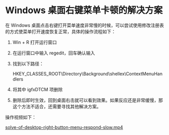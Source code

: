 # Windows 桌面右键菜单卡顿的解决方案

在 Windows 桌面点击右键打开菜单速度非常慢的时候，可以尝试使用修改注册表的方式使菜单打开速度恢复正常，具体的操作流程如下：

1. Win + R 打开运行窗口

2. 在运行窗口中输入 regedit，回车确认输入

3. 找到以下路径：

   HKEY_CLASSES_ROOT\Directory\Background\shellex\ContextMenuHandlers

4. 将其中 igfxDTCM 项删除

5. 删除后即时生效，回到桌面右击就可以看到效果。如果反应还是非常缓慢，那这个方法不适合，还需要寻找其他解决方案。

操作视频如下：

[solve-of-desktop-right-button-menu-respond-slow.mp4](https://github.com/oh1h0ney/Git-Book-Library/blob/master/Windows/solve-of-desktop-right-button-menu-respond-slow.mp4)